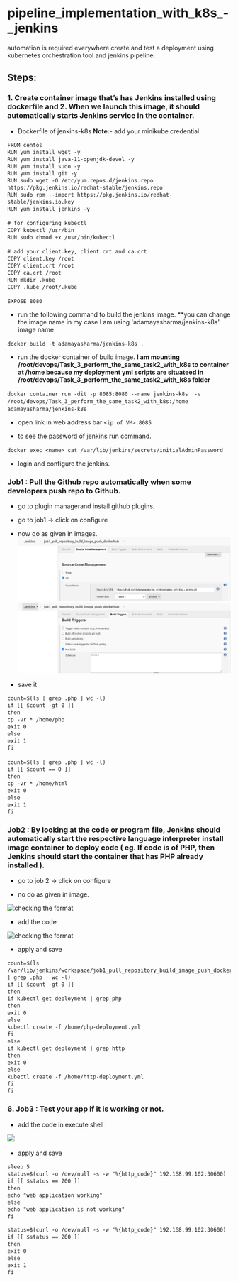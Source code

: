# pipeline_implementation_with_k8s_-_jenkins
automation is required everywhere create and test a deployment using kubernetes orchestration tool and jenkins pipeline.

## Steps:
### 1.	Create container image that’s has Jenkins installed  using dockerfile and 2.	When we launch this image, it should automatically starts Jenkins service in the container.

- Dockerfile of jenkins-k8s
**Note:**- add your minikube credential
```
FROM centos
RUN yum install wget -y
RUN yum install java-11-openjdk-devel -y
RUN yum install sudo -y
RUN yum install git -y
RUN sudo wget -O /etc/yum.repos.d/jenkins.repo https://pkg.jenkins.io/redhat-stable/jenkins.repo
RUN sudo rpm --import https://pkg.jenkins.io/redhat-stable/jenkins.io.key
RUN yum install jenkins -y

# for configuring kubectl
COPY kubectl /usr/bin
RUN sudo chmod +x /usr/bin/kubectl

# add your client.key, client.crt and ca.crt
COPY client.key /root
COPY client.crt /root
COPY ca.crt /root
RUN mkdir .kube
COPY .kube /root/.kube

EXPOSE 8080

```


- run the following command to build the jenkins image. **you can change the image name in my case I am using 'adamayasharma/jenkins-k8s' image name


`docker build -t adamayasharma/jenkins-k8s .`

- run the docker container of build image. **I am mounting /root/devops/Task_3_perform_the_same_task2_with_k8s to container at /home because my deployment yml scripts are situateed in /root/devops/Task_3_perform_the_same_task2_with_k8s folder**

`docker container run -dit -p 8085:8080 --name jenkins-k8s  -v /root/devops/Task_3_perform_the_same_task2_with_k8s:/home adamayasharma/jenkins-k8s`

- open link in web address bar `<ip of VM>:8085`

- to see the password of jenkins run command.

`docker exec <name> cat /var/lib/jenkins/secrets/initialAdminPassword`

- login and configure the jenkins.


###  Job1 : Pull  the Github repo automatically when some developers push repo to Github.

- go to plugin managerand install github plugins.

- go to job1 -> click on configure

- now do as given in images.
![job1_1](/images/job1_1.JPG)
![job1_2](/images/job1_2.JPG)

- save it

```
count=$(ls | grep .php | wc -l)
if [[ $count -gt 0 ]]
then
cp -vr * /home/php
exit 0
else
exit 1
fi

count=$(ls | grep .php | wc -l)
if [[ $count == 0 ]]
then
cp -vr * /home/html
exit 0
else
exit 1
fi
```
### Job2 : By looking at the code or program file, Jenkins should automatically start the respective language interpreter install image container to deploy code ( eg. If code is of  PHP, then Jenkins should start the container that has PHP already installed ).

- go to job 2 -> click on configure

- no do as given in image.

![checking the format](/pictures/4_Task2.PNG)

- add the code

![checking the format](/pictures/5_Task2.PNG)

- apply and save
```
count=$(ls /var/lib/jenkins/workspace/job1_pull_repository_build_image_push_dockerhub | grep .php | wc -l)
if [[ $count -gt 0 ]]
then
if kubectl get deployment | grep php
then
exit 0
else
kubectl create -f /home/php-deployment.yml
fi
else
if kubectl get deployment | grep http
then
exit 0
else
kubectl create -f /home/http-deployment.yml
fi
fi
```

### 6.	Job3 : Test your app if it  is working or not.
- add the code in execute shell

![](/pictures/11_Task2.PNG)

- apply and save

```
sleep 5
status=$(curl -o /dev/null -s -w "%{http_code}" 192.168.99.102:30600)
if [[ $status == 200 ]]
then
echo "web application working"
else
echo "web application is not working"
fi
```



```
status=$(curl -o /dev/null -s -w "%{http_code}" 192.168.99.102:30600)
if [[ $status == 200 ]]
then
exit 0
else
exit 1
fi
```
